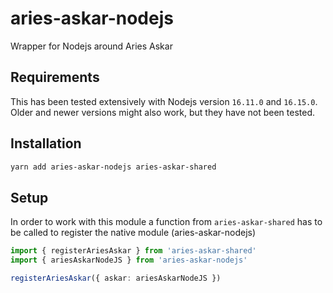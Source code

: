# aries-askar-nodejs

Wrapper for Nodejs around Aries Askar

## Requirements

This has been tested extensively with Nodejs version `16.11.0` and `16.15.0`.
Older and newer versions might also work, but they have not been tested.

## Installation

```sh
yarn add aries-askar-nodejs aries-askar-shared
```

## Setup

In order to work with this module a function from `aries-askar-shared` has to be
called to register the native module (aries-askar-nodejs)

```typescript
import { registerAriesAskar } from 'aries-askar-shared'
import { ariesAskarNodeJS } from 'aries-askar-nodejs'

registerAriesAskar({ askar: ariesAskarNodeJS })
```
